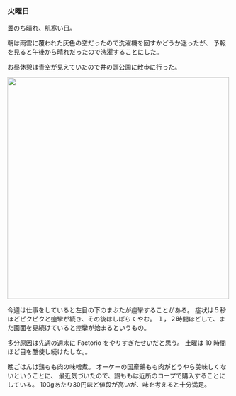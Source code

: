 ### 火曜日

曇のち晴れ、肌寒い日。

朝は雨雲に覆われた灰色の空だったので洗濯機を回すかどうか迷ったが、
予報を見ると午後から晴れだったので洗濯することにした。

お昼休憩は青空が見えていたので井の頭公園に散歩に行った。

<img src="https://i.imgur.com/oavDZky.jpg" width="500">

今週は仕事をしていると左目の下のまぶたが痙攣することがある。
症状は５秒ほどピクピクと痙攣が続き、その後はしばらくやむ。
１，２時間ほどして、また画面を見続けていると痙攣が始まるというもの。

多分原因は先週の週末に Factorio をやりすぎたせいだと思う。
土曜は 10 時間ほど目を酷使し続けたしな。。

晩ごはんは鶏もも肉の味噌煮。
オーケーの国産鶏もも肉がどうやら美味しくないということに、
最近気づいたので、鶏ももは近所のコープで購入することにしている。
100gあたり30円ほど値段が高いが、味を考えると十分満足。